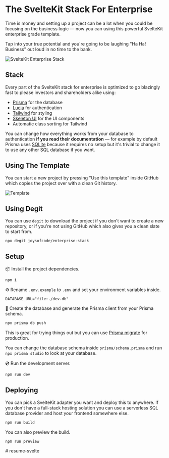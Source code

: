 # The SvelteKit Stack For Enterprise

Time is money and setting up a project can be a lot when you could be focusing on the business logic — now you can using this powerful SvelteKit enterprise grade template.

Tap into your true potential and you're going to be laughing "Ha Ha! Business" out loud in no time to the bank.

![SvelteKit Enterprise Stack](https://user-images.githubusercontent.com/38083522/223439340-ae4af96b-e848-47fc-be73-3a4b8cb834e1.png)

## Stack

Every part of the SvelteKit stack for enterprise is optimized to go blazingly fast to please investors and shareholders alike using:

- [Prisma](https://www.prisma.io/) for the database
- [Lucia](https://lucia-auth.com/) for authentication
- [Tailwind](https://tailwindcss.com/) for styling
- [Skeleton UI](https://www.skeleton.dev/) for the UI components
- Automatic class sorting for Tailwind

You can change how everything works from your database to authentication **if you read their documentation** — for example by default Prisma uses [SQLite](https://www.sqlite.org/index.html) because it requires no setup but it's trivial to change it to use any other SQL database if you want.

## Using The Template

You can start a new project by pressing "Use this template" inside GitHub which copies the project over with a clean Git history.

![Template](https://user-images.githubusercontent.com/38083522/223441491-4d3dda0b-ee0e-49cd-ab0d-ce9fd74dd124.png)

## Using Degit

You can use `degit` to download the project if you don't want to create a new repository, or if you're not using GitHub which also gives you a clean slate to start from.

```
npx degit joysofcode/enterprise-stack
```

## Setup

📦️ Install the project dependencies.

```bash
npm i
```

⚙️ Rename `.env.example` to `.env` and set your environment variables inside.

```shell
DATABASE_URL="file:./dev.db"
```

📜 Create the database and generate the Prisma client from your Prisma schema.

```bash
npx prisma db push
```

This is great for trying things out but you can use [Prisma migrate](https://www.prisma.io/docs/concepts/components/prisma-migrate) for production.

You can change the database schema inside `prisma/schema.prisma` and run `npx prisma studio` to look at your database.

💿️ Run the development server.

```bash
npm run dev
```

## Deploying

You can pick a SvelteKit adapter you want and deploy this to anywhere. If you don't have a full-stack hosting solution you can use a serverless SQL database provider and host your frontend somewhere else.

```bash
npm run build
```

You can also preview the build.

```bash
npm run preview
```
#   r e s u m e - s v e l t e  
 